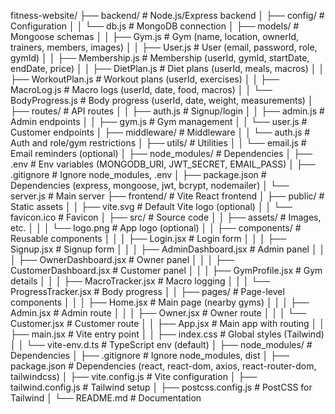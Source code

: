 fitness-website/
├── backend/          # Node.js/Express backend
│   ├── config/       # Configuration
│   │   └── db.js     # MongoDB connection
│   ├── models/       # Mongoose schemas
│   │   ├── Gym.js    # Gym (name, location, ownerId, trainers, members, images)
│   │   ├── User.js   # User (email, password, role, gymId)
│   │   ├── Membership.js  # Membership (userId, gymId, startDate, endDate, price)
│   │   ├── DietPlan.js    # Diet plans (userId, meals, macros)
│   │   ├── WorkoutPlan.js # Workout plans (userId, exercises)
│   │   ├── MacroLog.js    # Macro logs (userId, date, food, macros)
│   │   └── BodyProgress.js # Body progress (userId, date, weight, measurements)
│   ├── routes/       # API routes
│   │   ├── auth.js   # Signup/login
│   │   ├── admin.js  # Admin endpoints
│   │   ├── gym.js    # Gym management
│   │   └── user.js   # Customer endpoints
│   ├── middleware/   # Middleware
│   │   └── auth.js   # Auth and role/gym restrictions
│   ├── utils/        # Utilities
│   │   └── email.js  # Email reminders (optional)
│   ├── node_modules/ # Dependencies
│   ├── .env          # Env variables (MONGODB_URI, JWT_SECRET, EMAIL_PASS)
│   ├── .gitignore    # Ignore node_modules, .env
│   ├── package.json  # Dependencies (express, mongoose, jwt, bcrypt, nodemailer)
│   └── server.js     # Main server
├── frontend/         # Vite React frontend
│   ├── public/       # Static assets
│   │   ├── vite.svg  # Default Vite logo (optional)
│   │   └── favicon.ico # Favicon
│   ├── src/          # Source code
│   │   ├── assets/   # Images, etc.
│   │   │   └── logo.png # App logo (optional)
│   │   ├── components/ # Reusable components
│   │   │   ├── Login.jsx  # Login form
│   │   │   ├── Signup.jsx # Signup form
│   │   │   ├── AdminDashboard.jsx # Admin panel
│   │   │   ├── OwnerDashboard.jsx # Owner panel
│   │   │   ├── CustomerDashboard.jsx # Customer panel
│   │   │   ├── GymProfile.jsx # Gym details
│   │   │   ├── MacroTracker.jsx # Macro logging
│   │   │   └── ProgressTracker.jsx # Body progress
│   │   ├── pages/    # Page-level components
│   │   │   ├── Home.jsx # Main page (nearby gyms)
│   │   │   ├── Admin.jsx # Admin route
│   │   │   ├── Owner.jsx # Owner route
│   │   │   └── Customer.jsx # Customer route
│   │   ├── App.jsx   # Main app with routing
│   │   ├── main.jsx  # Vite entry point
│   │   ├── index.css # Global styles (Tailwind)
│   │   └── vite-env.d.ts # TypeScript env (default)
│   ├── node_modules/ # Dependencies
│   ├── .gitignore    # Ignore node_modules, dist
│   ├── package.json  # Dependencies (react, react-dom, axios, react-router-dom, tailwindcss)
│   ├── vite.config.js # Vite configuration
│   ├── tailwind.config.js # Tailwind setup
│   ├── postcss.config.js # PostCSS for Tailwind
│   └── README.md     # Documentation